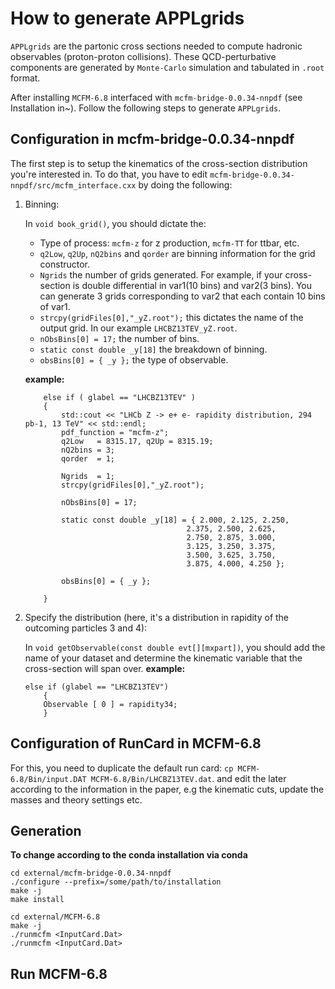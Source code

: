 # How to generate APPLgrids

`APPLgrids` are the partonic cross sections needed to compute hadronic observables (proton-proton collisions).
These QCD-perturbative components are generated by `Monte-Carlo` simulation and tabulated in `.root` format.

After installing `MCFM-6.8` interfaced with `mcfm-bridge-0.0.34-nnpdf` (see Installation in~).
Follow the following steps to generate `APPLgrids`.

## Configuration in mcfm-bridge-0.0.34-nnpdf
The first step is to setup the kinematics of the cross-section distribution you're interested in.
To do that, you have to edit `mcfm-bridge-0.0.34-nnpdf/src/mcfm_interface.cxx` by doing the following:

1. Binning:

    In `void book_grid()`, you should dictate the:
    - Type of process: `mcfm-z` for z production, `mcfm-TT` for ttbar, etc.
    - `q2Low`, `q2Up`, `nQ2bins` and `qorder` are binning information for the grid constructor.
    - `Ngrids` the number of grids generated. For example, if your cross-section is double differential in var1(10 bins) and var2(3 bins). You can generate 3 grids corresponding to var2 that each contain 10 bins of var1.
    - `strcpy(gridFiles[0],"_yZ.root");` this dictates the name of the output grid. In our example `LHCBZ13TEV_yZ.root`.
    - `nObsBins[0] = 17;` the number of bins.
    - `static const double _y[18]` the breakdown of binning.
    - `obsBins[0] = { _y };` the type of observable.

    **example:**
    ```
        else if ( glabel == "LHCBZ13TEV" )
        {
            std::cout << "LHCb Z -> e+ e- rapidity distribution, 294 pb-1, 13 TeV" << std::endl;
            pdf_function = "mcfm-z";
            q2Low   = 8315.17, q2Up = 8315.19;
            nQ2bins = 3;
            qorder  = 1;

            Ngrids  = 1;
            strcpy(gridFiles[0],"_yZ.root");

            nObsBins[0] = 17;

            static const double _y[18] = { 2.000, 2.125, 2.250, 
                                        2.375, 2.500, 2.625, 
                                        2.750, 2.875, 3.000, 
                                        3.125, 3.250, 3.375, 
                                        3.500, 3.625, 3.750, 
                                        3.875, 4.000, 4.250 };

            obsBins[0] = { _y };

        }
    ```

2. Specify the distribution (here, it's a distribution in rapidity of the outcoming particles 3 and 4):

    In `void getObservable(const double evt[][mxpart])`, you should add the name of your dataset and determine the kinematic variable that the cross-section will span over.
    **example:**
    ```
    else if (glabel == "LHCBZ13TEV")
        {
        Observable [ 0 ] = rapidity34;
        }
    ```

## Configuration of RunCard in MCFM-6.8
For this, you need to duplicate the default run card: `cp MCFM-6.8/Bin/input.DAT MCFM-6.8/Bin/LHCBZ13TEV.dat`.
and edit the later according to the information in the paper, e.g the kinematic cuts, update the masses and theory settings etc.


## Generation
**To change according to the conda installation via conda**
```
cd external/mcfm-bridge-0.0.34-nnpdf
./configure --prefix=/some/path/to/installation
make -j
make install

cd external/MCFM-6.8
make -j
./runmcfm <InputCard.Dat>
./runmcfm <InputCard.Dat>
```
## Run MCFM-6.8